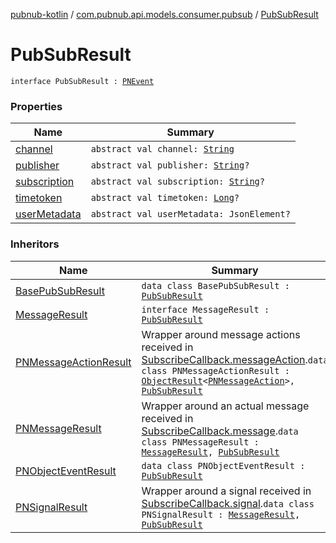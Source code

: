 [pubnub-kotlin](../../index.md) / [com.pubnub.api.models.consumer.pubsub](../index.md) / [PubSubResult](./index.md)

# PubSubResult

`interface PubSubResult : `[`PNEvent`](../-p-n-event.md)

### Properties

| Name | Summary |
|---|---|
| [channel](channel.md) | `abstract val channel: `[`String`](https://kotlinlang.org/api/latest/jvm/stdlib/kotlin/-string/index.html) |
| [publisher](publisher.md) | `abstract val publisher: `[`String`](https://kotlinlang.org/api/latest/jvm/stdlib/kotlin/-string/index.html)`?` |
| [subscription](subscription.md) | `abstract val subscription: `[`String`](https://kotlinlang.org/api/latest/jvm/stdlib/kotlin/-string/index.html)`?` |
| [timetoken](timetoken.md) | `abstract val timetoken: `[`Long`](https://kotlinlang.org/api/latest/jvm/stdlib/kotlin/-long/index.html)`?` |
| [userMetadata](user-metadata.md) | `abstract val userMetadata: JsonElement?` |

### Inheritors

| Name | Summary |
|---|---|
| [BasePubSubResult](../-base-pub-sub-result/index.md) | `data class BasePubSubResult : `[`PubSubResult`](./index.md) |
| [MessageResult](../-message-result/index.md) | `interface MessageResult : `[`PubSubResult`](./index.md) |
| [PNMessageActionResult](../../com.pubnub.api.models.consumer.pubsub.message_actions/-p-n-message-action-result/index.md) | Wrapper around message actions received in [SubscribeCallback.messageAction](../../com.pubnub.api.callbacks/-subscribe-callback/message-action.md).`data class PNMessageActionResult : `[`ObjectResult`](../../com.pubnub.api.models.consumer.pubsub.objects/-object-result/index.md)`<`[`PNMessageAction`](../../com.pubnub.api.models.consumer.message_actions/-p-n-message-action/index.md)`>, `[`PubSubResult`](./index.md) |
| [PNMessageResult](../-p-n-message-result/index.md) | Wrapper around an actual message received in [SubscribeCallback.message](../../com.pubnub.api.callbacks/-subscribe-callback/message.md).`data class PNMessageResult : `[`MessageResult`](../-message-result/index.md)`, `[`PubSubResult`](./index.md) |
| [PNObjectEventResult](../../com.pubnub.api.models.consumer.pubsub.objects/-p-n-object-event-result/index.md) | `data class PNObjectEventResult : `[`PubSubResult`](./index.md) |
| [PNSignalResult](../-p-n-signal-result/index.md) | Wrapper around a signal received in [SubscribeCallback.signal](../../com.pubnub.api.callbacks/-subscribe-callback/signal.md).`data class PNSignalResult : `[`MessageResult`](../-message-result/index.md)`, `[`PubSubResult`](./index.md) |
